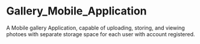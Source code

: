 # Gallery_Mobile_Application

A Mobile gallery Application, capable of uploading, storing, and viewing photoes with separate storage space for each user with account registered.
